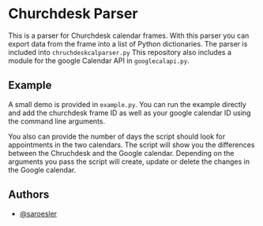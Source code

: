 
# Churchdesk Parser

This is a parser for Churchdesk calendar frames.
With this parser you can export data from the frame into a list of Python dictionaries.
The parser is included into `chruchdeskcalparser.py`
This repository also includes a module for the google Calendar API in
`googlecalapi.py`.


## Example

A small demo is provided in `example.py`.
You can run the example directly and add the churchdesk frame ID as well as your google calendar ID using the command line arguments.

You also can provide the number of days the script should look for appointments in the two calendars.
The script will show you the differences between the Chruchdesk and the Google calendar.
Depending on the arguments you pass the script will create, update or delete the changes in the Google calendar.
## Authors

- [@saroesler](https://www.github.com/saroesler)


